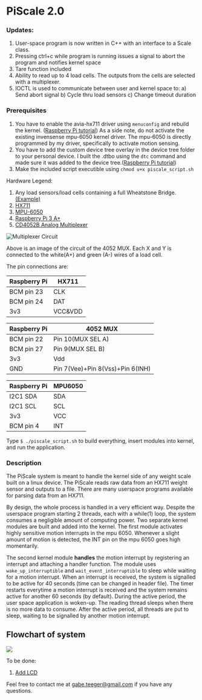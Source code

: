 # PiScale 2.0

### Updates:
1) User-space program is now written in C++ with an interface to a Scale class.
2) Pressing ctrl+c while program is running issues a signal to abort the program and notifies kernel space
3) Tare function included
4) Ability to read up to 4 load cells. The outputs from the cells are selected with a multiplexer.
5) IOCTL is used to communicate between user and kernel space to:
  a) Send abort signal
  b) Cycle thru load sensors
  c) Change timeout duration

### Prerequisites
1) You have to enable the avia-hx711 driver using ```menuconfig```  and rebuild the kernel. ([Raspberry Pi tutorial](https://www.raspberrypi.org/documentation/linux/kernel/building.md)) As a side note, do not activate the existing invensense mpu-6050 kernel driver. The mpu-6050 is directly programmed by my driver, specifically to activate motion sensing. 
2) You have to add the custom device tree overlay in the device tree folder to your personal device. I built the .dtbo using the ```dtc``` command and made sure it was added to the device tree.([Raspberry Pi tutorial](https://www.raspberrypi.org/documentation/configuration/device-tree.md))
3) Make the included script executible using ```chmod u+x piscale_script.sh```

Hardware Legend:
1) Any load sensors/load cells containing a full Wheatstone Bridge. [(Example)](https://imgur.com/b92cmWE) 
2) [HX711](https://www.sparkfun.com/products/13879)
3) [MPU-6050](https://www.sparkfun.com/products/11028)
4) [Raspberry Pi 3 A+](https://www.raspberrypi.org/products/raspberry-pi-3-model-a-plus/4)
5) [CD4052B Analog Multiplexer](http://www.ti.com/product/CD4052B)

![Multiplexer Circuit](https://i.imgur.com/cEFdBxD.jpg)

Above is an image of the circuit of the 4052 MUX. Each X and Y is connected to the white(A+) and green (A-) wires of a load cell. 

The pin connections are:

| Raspberry Pi | HX711   |
|--------------|---------|
| BCM pin 23   | CLK     |
| BCM pin 24   | DAT     |
| 3v3          | VCC&VDD |

| Raspberry Pi | 4052 MUX                         |
|--------------|----------------------------------|
| BCM pin 22   | Pin 10(MUX SEL A)                |
| BCM pin 27   | Pin 9(MUX SEL B)                 |
| 3v3          | Vdd                              |
| GND          | Pin 7(Vee)+Pin 8(Vss)+Pin 6(INH) |


| Raspberry Pi | MPU6050 |
|--------------|---------|
| I2C1 SDA     | SDA     |
| I2C1 SCL     | SCL     |
| 3v3          | VCC     |
| BCM pin 4    | INT     |

Type ```$ ./piscale_script.sh``` to build everything, insert modules into kernel, and run the application.

### Description
The PiScale system is meant to handle the kernel side of any weight scale built on a linux device. The PiScale reads raw data from an HX711 weight sensor and outputs to a file. There are many userspace programs available for parsing data from an HX711. 

By design, the whole process is handled in a very efficient way. Despite the userspace program starting 2 threads, each with a while(1) loop, the system consumes a negligible amount of computing power. Two separate kernel modules are built and added into the kernel. The first module activates highly sensitive motion interrupts in the mpu 6050. Whenever a slight amount of motion is detected, the INT pin on the mpu 6050 goes high momentarily.

The second kernel module **handles** the motion interrupt by registering an interrupt and attaching a handler function. The module uses ```wake_up_interruptible``` and ```wait_event_interruptible``` to sleep while waiting for a motion interrupt. When an interrupt is received, the system is signalled to be active for 40 seconds (time can be changed in header file). The timer restarts everytime a motion interrupt is received and the system remains active for another 60 seconds (by default). During the active period, the user space application is woken-up. The reading thread sleeps when there is no more data to consume. After the active period, all threads are put to sleep, waiting to be signalled by another motion interrupt. 

## Flowchart of system

![](https://i.imgur.com/eD3pFyH.png)

To be done:
1) [Add LCD](https://www.amazon.ca/SunFounder-Serial-Module-Arduino-Mega2560/dp/B01GPUMP9C/ref=asc_df_B01GPUMP9C/?tag=googleshopc0c-20&linkCode=df0&hvadid=335380394635&hvpos=1o2&hvnetw=g&hvrand=2992788635486907915&hvpone=&hvptwo=&hvqmt=&hvdev=c&hvdvcmdl=&hvlocint=&hvlocphy=9001527&hvtargid=pla-572925702212&psc=1)

Feel free to contact me at gabe.teeger@gmail.com if you have any questions.

